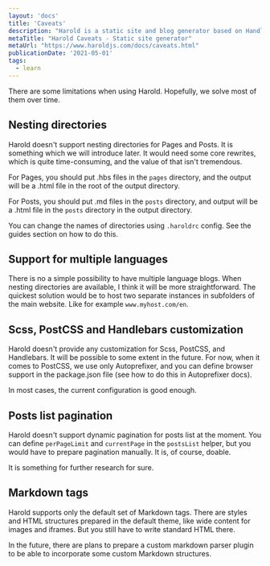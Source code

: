 ```yaml
---
layout: 'docs'
title: 'Caveats'
description: "Harold is a static site and blog generator based on Handlebars and Markdown. Let's see how to use it."
metaTitle: "Harold Caveats - Static site generator"
metaUrl: "https://www.haroldjs.com/docs/caveats.html"
publicationDate: '2021-05-01'
tags:
  - learn
---
```


There are some limitations when using Harold. Hopefully, we solve most of them over time.

## Nesting directories

Harold doesn't support nesting directories for Pages and Posts. It is something which we will introduce later. It would need some core rewrites, which is quite time-consuming, and the value of that isn't tremendous.

For Pages, you should put .hbs files in the `pages` directory, and the output will be a .html file in the root of the output directory.

For Posts, you should put .md files in the `posts` directory, and output will be a .html file in the `posts` directory in the output directory.

You can change the names of directories using `.haroldrc` config. See the guides section on how to do this. 

## Support for multiple languages

There is no a simple possibility to have multiple language blogs. When nesting directories are available, I think it will be more straightforward. The quickest solution would be to host two separate instances in subfolders of the main website. Like for example `www.myhost.com/en`.

## Scss, PostCSS and Handlebars customization

Harold doesn't provide any customization for Scss, PostCSS, and Handlebars. It will be possible to some extent in the future. For now, when it comes to PostCSS, we use only Autoprefixer, and you can define browser support in the package.json file (see how to do this in Autoprefixer docs).

In most cases, the current configuration is good enough.

## Posts list pagination

Harold doesn't support dynamic pagination for posts list at the moment. You can define `perPageLimit` and `currentPage` in the `postsList` helper, but you would have to prepare pagination manually. It is, of course, doable.

It is something for further research for sure.

## Markdown tags

Harold supports only the default set of Markdown tags. There are styles and HTML structures prepared in the default theme, like wide content for images and iframes. But you still have to write standard HTML there. 

In the future, there are plans to prepare a custom markdown parser plugin to be able to incorporate some custom Markdown structures.
